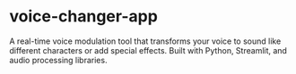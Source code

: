 # voice-changer-app
A real-time voice modulation tool that transforms your voice to sound like different characters or add special effects. Built with Python, Streamlit, and audio processing libraries.
